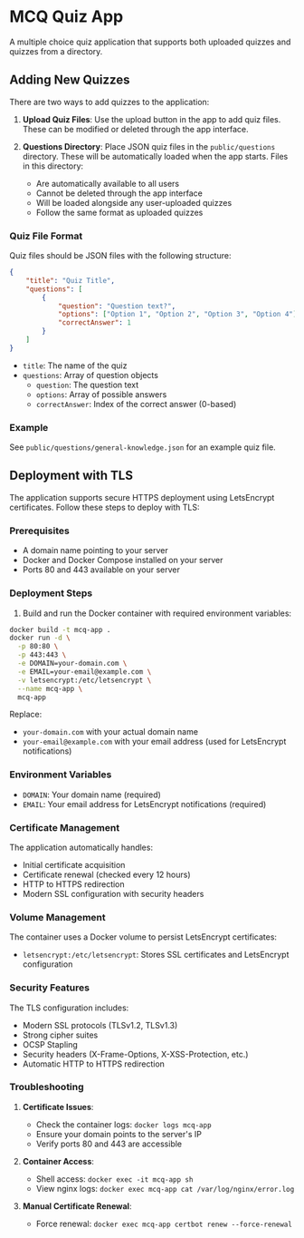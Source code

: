 # MCQ Quiz App

A multiple choice quiz application that supports both uploaded quizzes and quizzes from a directory.

## Adding New Quizzes

There are two ways to add quizzes to the application:

1. **Upload Quiz Files**: Use the upload button in the app to add quiz files. These can be modified or deleted through the app interface.

2. **Questions Directory**: Place JSON quiz files in the `public/questions` directory. These will be automatically loaded when the app starts. Files in this directory:
   - Are automatically available to all users
   - Cannot be deleted through the app interface
   - Will be loaded alongside any user-uploaded quizzes
   - Follow the same format as uploaded quizzes

### Quiz File Format

Quiz files should be JSON files with the following structure:

```json
{
    "title": "Quiz Title",
    "questions": [
        {
            "question": "Question text?",
            "options": ["Option 1", "Option 2", "Option 3", "Option 4"],
            "correctAnswer": 1
        }
    ]
}
```

- `title`: The name of the quiz
- `questions`: Array of question objects
  - `question`: The question text
  - `options`: Array of possible answers
  - `correctAnswer`: Index of the correct answer (0-based)

### Example

See `public/questions/general-knowledge.json` for an example quiz file.

## Deployment with TLS

The application supports secure HTTPS deployment using LetsEncrypt certificates. Follow these steps to deploy with TLS:

### Prerequisites

- A domain name pointing to your server
- Docker and Docker Compose installed on your server
- Ports 80 and 443 available on your server

### Deployment Steps

1. Build and run the Docker container with required environment variables:

```bash
docker build -t mcq-app .
docker run -d \
  -p 80:80 \
  -p 443:443 \
  -e DOMAIN=your-domain.com \
  -e EMAIL=your-email@example.com \
  -v letsencrypt:/etc/letsencrypt \
  --name mcq-app \
  mcq-app
```

Replace:
- `your-domain.com` with your actual domain name
- `your-email@example.com` with your email address (used for LetsEncrypt notifications)

### Environment Variables

- `DOMAIN`: Your domain name (required)
- `EMAIL`: Your email address for LetsEncrypt notifications (required)

### Certificate Management

The application automatically handles:
- Initial certificate acquisition
- Certificate renewal (checked every 12 hours)
- HTTP to HTTPS redirection
- Modern SSL configuration with security headers

### Volume Management

The container uses a Docker volume to persist LetsEncrypt certificates:
- `letsencrypt:/etc/letsencrypt`: Stores SSL certificates and LetsEncrypt configuration

### Security Features

The TLS configuration includes:
- Modern SSL protocols (TLSv1.2, TLSv1.3)
- Strong cipher suites
- OCSP Stapling
- Security headers (X-Frame-Options, X-XSS-Protection, etc.)
- Automatic HTTP to HTTPS redirection

### Troubleshooting

1. **Certificate Issues**:
   - Check the container logs: `docker logs mcq-app`
   - Ensure your domain points to the server's IP
   - Verify ports 80 and 443 are accessible

2. **Container Access**:
   - Shell access: `docker exec -it mcq-app sh`
   - View nginx logs: `docker exec mcq-app cat /var/log/nginx/error.log`

3. **Manual Certificate Renewal**:
   - Force renewal: `docker exec mcq-app certbot renew --force-renewal`
